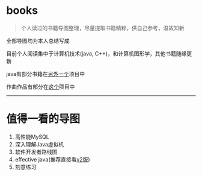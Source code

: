 # books 

> 个人读过的书籍导图整理，尽量提取书籍精粹，供自己参考，温故知新

全部导图均为本人总结写成

目前个人阅读集中于计算机技术(java, C++)，和计算机图形学，其他书籍随缘更新

java有部分书籍在[另外一个](https://github.com/Ryu613/java-all-in-one)项目中

作曲作品有部分在[这个](https://github.com/Ryu613/musical-composition)项目中


---

# 值得一看的导图
1. 高性能MySQL
2. 深入理解Java虚拟机
3. 软件开发者路线图
4. effective java(推荐直接看[v2版](https://github.com/Ryu613/java-all-in-one/blob/main/book/effective-java/doc/Effective%20Java%20v2.emmx))
5. 刻意练习